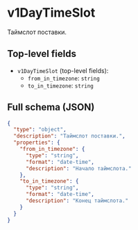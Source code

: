 # v1DayTimeSlot

Таймслот поставки.

## Top-level fields
- `v1DayTimeSlot` (top-level fields):
  - `from_in_timezone`: `string`
  - `to_in_timezone`: `string`

## Full schema (JSON)
```json
{
  "type": "object",
  "description": "Таймслот поставки.",
  "properties": {
    "from_in_timezone": {
      "type": "string",
      "format": "date-time",
      "description": "Начало таймслота."
    },
    "to_in_timezone": {
      "type": "string",
      "format": "date-time",
      "description": "Конец таймслота."
    }
  }
}
```
